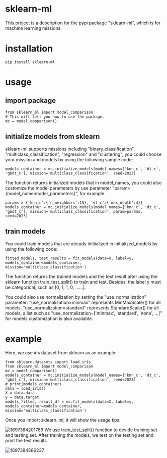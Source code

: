 # sklearn-ml
This project is a description for the pypi package "sklearn-ml", which is for machine learning missions.
# installation
    pip install sklearn-ml
# usage
## import package
    from sklearn_ml import model_comparison
    # This will tell you how to use the package.
    mc = model_comparison()
## initialize models from sklearn
sklearn-ml supports missions including "binary_classification", "multiclass_classification", "regression" and "clustering", you could choose your mission and models by using the following sample code:

    models_container = mc.initialize_models(model_names=['knn_c', 'dt_c', 'gbdt_c'], mission='multiclass_classification', seed=2023)

The function returns initialized models that in model_names, you could also customize the model parameters by use parameter "param={model_name:model_parameters}", for example:

    params = {'knn_c':{'n_neighbors':15}, 'dt_c':{'max_depth':4}}
    models_container = mc.initialize_models(model_names=['knn_c', 'dt_c', 'gbdt_c'], mission='multiclass_classification', param=params, seed=2023)
## train models
You could train models that are already initiialized in initialized_models by using the following code:

    fitted_models, test_results = fit_models(data=X, label=y, models_container=models_container, mission='multiclass_classification')

The function returns the trained models and the test result after using the sklearn function train_test_split() to train and test. Besides, the label y must be categorical, such as [0, 1, 1, 0, ......].

You could also use normalization by setting the "use_normalization" parameter: "use_normalization=minmax" represents MinMaxScaler() for all models, "use_normalization=standard" represents StandardScaler() for all models, a list such as "use_normalization=['minmax', 'standard', 'none', ...]" for models customization is also available.
# example
Here, we use iris dataset from sklearn as an example:

    from sklearn.datasets import load_iris
    from sklearn_ml import model_comparison
    mc = model_comparison()
    models_container = mc.initialize_models(model_names=['knn_c', 'dt_c', 'gbdt_c'], mission='multiclass_classification', seed=2023)
    # print(models_container)
    data = load_iris()
    X = data.data
    y = data.target
    models_fitted, result_df = mc.fit_models(data=X, label=y, models_container=models_container, mission='multiclass_classification')
Once you import sklearn_ml, it will show the usage tips:

![1697384201769](https://github.com/ChaneMo/sklearn-ml/assets/91654630/bd1de6bd-8308-4429-a021-4059871b1bfd)
We use train_test_split() function to devide training set and testing set. After training the models, we test on the testing set and print the test results

![1697384586237](https://github.com/ChaneMo/sklearn-ml/assets/91654630/73186cb5-5f30-4864-b323-40fecd7a9142)
